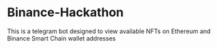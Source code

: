 # Binance-Hackathon 

This is a telegram bot designed to view available NFTs on Ethereum and Binance Smart Chain wallet addresses
